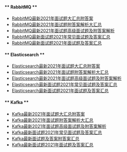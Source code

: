 <!-- tabs:start -->
#### ** RabbitMQ **
* [RabbitMQ最新2021年面试题大汇总附答案](RabbitMQ/RabbitMQ最新2021年面试题大汇总，附答案.md)  
* [RabbitMQ最新2021年面试题附答案解析大汇总](RabbitMQ/RabbitMQ最新2021年面试题附答案解析，大汇总.md)  
* [RabbitMQ最新2021年面试题高级面试题及附答案解析](RabbitMQ/RabbitMQ最新2021年面试题，高级面试题及附答案解析.md)  
* [RabbitMQ最新面试题2021年常见面试题及答案汇总](RabbitMQ/RabbitMQ最新面试题2021年，常见面试题及答案汇总.md)  
* [RabbitMQ最新面试题2021年面试题及答案汇总](RabbitMQ/RabbitMQ最新面试题，2021年面试题及答案汇总.md)  

#### ** Elasticsearch **
* [Elasticsearch最新2021年面试题大汇总附答案](Elasticsearch/Elasticsearch最新2021年面试题大汇总，附答案.md)  
* [Elasticsearch最新2021年面试题附答案解析大汇总](Elasticsearch/Elasticsearch最新2021年面试题附答案解析，大汇总.md)  
* [Elasticsearch最新2021年面试题高级面试题及附答案解析](Elasticsearch/Elasticsearch最新2021年面试题，高级面试题及附答案解析.md)  
* [Elasticsearch最新面试题2021年常见面试题及答案汇总](Elasticsearch/Elasticsearch最新面试题2021年，常见面试题及答案汇总.md)  
* [Elasticsearch最新面试题2021年面试题及答案汇总](Elasticsearch/Elasticsearch最新面试题，2021年面试题及答案汇总.md)  

#### ** Kafka **
* [Kafka最新2021年面试题大汇总附答案](Kafka/Kafka最新2021年面试题大汇总，附答案.md)  
* [Kafka最新2021年面试题附答案解析大汇总](Kafka/Kafka最新2021年面试题附答案解析，大汇总.md)  
* [Kafka最新2021年面试题高级面试题及附答案解析](Kafka/Kafka最新2021年面试题，高级面试题及附答案解析.md)  
* [Kafka最新面试题2021年常见面试题及答案汇总](Kafka/Kafka最新面试题2021年，常见面试题及答案汇总.md)  
* [Kafka最新面试题及答案附答案汇总](Kafka/Kafka最新面试题及答案附答案汇总.md)  
* [Kafka最新面试题2021年面试题及答案汇总](Kafka/Kafka最新面试题，2021年面试题及答案汇总.md)  

<!-- tabs:end -->

